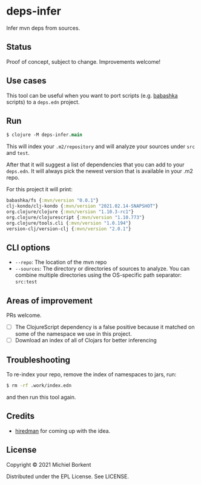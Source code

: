 # deps-infer

Infer mvn deps from sources.

## Status

Proof of concept, subject to change. Improvements welcome!

## Use cases

This tool can be useful when you want to port scripts
(e.g. [babashka](https://github.com/babashka/babashka) scripts) to a `deps.edn`
project.

## Run

``` clojure
$ clojure -M deps-infer.main
```

This will index your `.m2/repository` and will analyze your sources under `src`
and `test`.

After that it will suggest a list of dependencies that you can add to your
`deps.edn`. It will always pick the newest version that is available in your .m2
repo.

For this project it will print:

``` clojure
babashka/fs {:mvn/version "0.0.1"}
clj-kondo/clj-kondo {:mvn/version "2021.02.14-SNAPSHOT"}
org.clojure/clojure {:mvn/version "1.10.3-rc1"}
org.clojure/clojurescript {:mvn/version "1.10.773"}
org.clojure/tools.cli {:mvn/version "1.0.194"}
version-clj/version-clj {:mvn/version "2.0.1"}
```

## CLI options

- `--repo`: The location of the mvn repo
- `--sources`: The directory or directories of sources to analyze. You can
combine multiple directories using the OS-specific path separator: `src:test`

## Areas of improvement

PRs welcome.

- [ ] The ClojureScript dependency is a false positive because it matched on some of
the namespace we use in this project.
- [ ] Download an index of all of Clojars for better inferencing

## Troubleshooting

To re-index your repo, remove the index of namespaces to jars, run:

``` bash
$ rm -rf .work/index.edn
```

and then run this tool again.

## Credits

- [hiredman](https://gist.github.com/hiredman/15186e238dc365fd72e2e09c3eb7561a)
for coming up with the idea.

## License

Copyright © 2021 Michiel Borkent

Distributed under the EPL License. See LICENSE.
